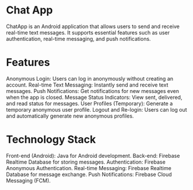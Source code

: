 # Chat App

ChatApp is an Android application that allows users to send and receive real-time text messages. It supports essential features such as user authentication, real-time messaging, and push notifications.

# Features

Anonymous Login: Users can log in anonymously without creating an account.
Real-time Text Messaging: Instantly send and receive text messages.
Push Notifications: Get notifications for new messages even when the app is closed.
Message Status Indicators: View sent, delivered, and read status for messages.
User Profiles (Temporary): Generate a temporary anonymous user profile.
Logout and Re-login: Users can log out and automatically generate new anonymous profiles.

# Technology Stack

Front-end (Android): Java for Android development.
Back-end: Firebase Realtime Database for storing messages.
Authentication: Firebase Anonymous Authentication.
Real-time Messaging: Firebase Realtime Database for message exchange.
Push Notifications: Firebase Cloud Messaging (FCM).
